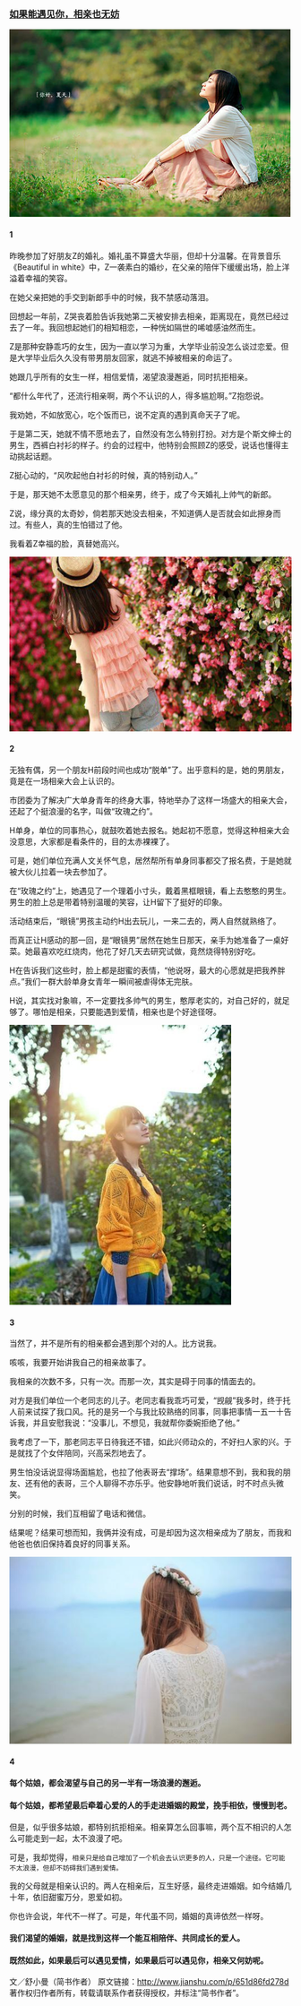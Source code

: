 ### [如果能遇见你，相亲也无妨](http://www.jianshu.com/p/651d86fd278d)

![](img/如果能遇见你，相亲也无妨.jpg)
#### 1

昨晚参加了好朋友Z的婚礼。婚礼虽不算盛大华丽，但却十分温馨。在背景音乐《Beautiful in white》中，Z一袭素白的婚纱，在父亲的陪伴下缓缓出场，脸上洋溢着幸福的笑容。

在她父亲把她的手交到新郎手中的时候，我不禁感动落泪。

回想起一年前，Z哭丧着脸告诉我她第二天被安排去相亲，距离现在，竟然已经过去了一年。我回想起她们的相知相恋，一种恍如隔世的唏嘘感油然而生。

Z是那种安静乖巧的女生，因为一直以学习为重，大学毕业前没怎么谈过恋爱。但是大学毕业后久久没有带男朋友回家，就逃不掉被相亲的命运了。

她跟几乎所有的女生一样，相信爱情，渴望浪漫邂逅，同时抗拒相亲。

“都什么年代了，还流行相亲啊，两个不认识的人，得多尴尬啊。”Z抱怨说。

我劝她，不如放宽心，吃个饭而已，说不定真的遇到真命天子了呢。

于是第二天，她就不情不愿地去了，自然没有怎么特别打扮。对方是个斯文绅士的男生，西裤白衬衫的样子。约会的过程中，他特别会照顾Z的感受，说话也懂得主动挑起话题。

Z挺心动的，“风吹起他白衬衫的时候，真的特别动人。”

于是，那天她不太愿意见的那个相亲男，终于，成了今天婚礼上帅气的新郎。

Z说，缘分真的太奇妙，倘若那天她没去相亲，不知道俩人是否就会如此擦身而过。有些人，真的生怕错过了他。

我看着Z幸福的脸，真替她高兴。



![](img/如果能遇见你，相亲也无妨2.jpg)
#### 2

无独有偶，另一个朋友H前段时间也成功“脱单”了。出乎意料的是，她的男朋友，竟是在一场相亲大会上认识的。

市团委为了解决广大单身青年的终身大事，特地举办了这样一场盛大的相亲大会，还起了个挺浪漫的名字，叫做“玫瑰之约”。

H单身，单位的同事热心，就鼓吹着她去报名。她起初不愿意，觉得这种相亲大会没意思，大家都是看条件的，目的太赤裸裸了。

可是，她们单位充满人文关怀气息，居然帮所有单身同事都交了报名费，于是她就被大伙儿拉着一块去参加了。

在“玫瑰之约”上，她遇见了一个理着小寸头，戴着黑框眼镜，看上去憨憨的男生。男生的脸上总是带着特别温暖的笑容，让H留下了挺好的印象。

活动结束后，“眼镜”男孩主动约H出去玩儿，一来二去的，两人自然就熟络了。

而真正让H感动的那一回，是“眼镜男”居然在她生日那天，亲手为她准备了一桌好菜。她最喜欢吃红烧肉，他花了好几天去研究试做，竟然烧得特别好吃。

H在告诉我们这些时，脸上都是甜蜜的表情，“他说呀，最大的心愿就是把我养胖点。”我们一群大龄单身女青年一瞬间被虐得体无完肤。

H说，其实找对象嘛，不一定要找多帅气的男生，憨厚老实的，对自己好的，就足够了。哪怕是相亲，只要能遇到爱情，相亲也是个好途径呀。



![](img/如果能遇见你，相亲也无妨3.jpg)
#### 3

当然了，并不是所有的相亲都会遇到那个对的人。比方说我。

咳咳，我要开始讲我自己的相亲故事了。

我相亲的次数不多，只有一次。而那一次，其实是碍于同事的情面去的。

对方是我们单位一个老同志的儿子。老同志看我乖巧可爱，“觊觎”我多时，终于托人前来试探了我口风。托的是另一个与我比较熟络的同事，同事把事情一五一十告诉我，并且安慰我说：“没事儿，不想见，我就帮你委婉拒绝了他。”

我考虑了一下，那老同志平日待我还不错，如此兴师动众的，不好扫人家的兴。于是就找了个女伴陪同，兴高采烈地去了。

男生怕没话说显得场面尴尬，也拉了他表哥去“撑场”。结果意想不到，我和我的朋友、还有他的表哥，三个人聊得不亦乐乎。他安静地听我们说话，时不时点头微笑。

分别的时候，我们互相留了电话和微信。

结果呢？结果可想而知，我俩并没有成，可是却因为这次相亲成为了朋友，而我和他爸也依旧保持着良好的同事关系。


![](img/如果能遇见你，相亲也无妨4.jpg)

#### 4

#### 每个姑娘，都会渴望与自己的另一半有一场浪漫的邂逅。

#### 每个姑娘，都希望最后牵着心爱的人的手走进婚姻的殿堂，挽手相依，慢慢到老。

但是，似乎很多姑娘，都特别抗拒相亲。相亲算怎么回事嘛，两个互不相识的人怎么可能走到一起，太不浪漫了吧。

可是，我却觉得，`相亲只是给自己增加了一个机会去认识更多的人，只是一个途径。它可能不太浪漫，但却不妨碍我们遇到爱情。`

我的父母就是相亲认识的。两人在相亲后，互生好感，最终走进婚姻。如今结婚几十年，依旧甜蜜万分，恩爱如初。

你也许会说，年代不一样了。可是，年代虽不同，婚姻的真谛依然一样呀。

#### 我们渴望的婚姻，就是找到这样一个能互相陪伴、共同成长的爱人。

#### 既然如此，如果最后可以遇见爱情，如果最后可以遇见你，相亲又何妨呢。



文／舒小曼（简书作者）
原文链接：http://www.jianshu.com/p/651d86fd278d
著作权归作者所有，转载请联系作者获得授权，并标注“简书作者”。
